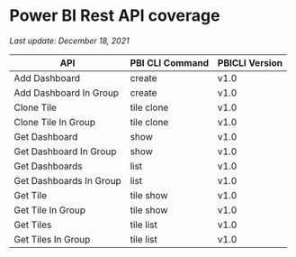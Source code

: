 # Power BI Rest API coverage

_Last update: December 18, 2021_

| API                     | PBI CLI Command | PBICLI Version |
| ----------------------- | --------------- | -------------- |
| Add Dashboard           | create          | v1.0           |
| Add Dashboard In Group  | create          | v1.0           |
| Clone Tile              | tile clone      | v1.0           |
| Clone Tile In Group     | tile clone      | v1.0           |
| Get Dashboard           | show            | v1.0           |
| Get Dashboard In Group  | show            | v1.0           |
| Get Dashboards          | list            | v1.0           |
| Get Dashboards In Group | list            | v1.0           |
| Get Tile                | tile show       | v1.0           |
| Get Tile In Group       | tile show       | v1.0           |
| Get Tiles               | tile list       | v1.0           |
| Get Tiles In Group      | tile list       | v1.0           |
